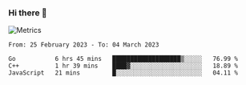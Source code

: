 ### Hi there 👋

![Metrics](https://github.com/radoapx/radoapx/blob/main/github-metrics.svg)

<!--START_SECTION:waka-->

```text
From: 25 February 2023 - To: 04 March 2023

Go           6 hrs 45 mins   ███████████████████▒░░░░░   76.99 %
C++          1 hr 39 mins    ████▓░░░░░░░░░░░░░░░░░░░░   18.89 %
JavaScript   21 mins         █░░░░░░░░░░░░░░░░░░░░░░░░   04.11 %
```

<!--END_SECTION:waka-->

<!--
**radoapx/radoapx** is a ✨ _special_ ✨ repository because its `README.md` (this file) appears on your GitHub profile.

Here are some ideas to get you started:

- 🔭 I’m currently working on ...
- 🌱 I’m currently learning ...
- 👯 I’m looking to collaborate on ...
- 🤔 I’m looking for help with ...
- 💬 Ask me about ...
- 📫 How to reach me: ...
- 😄 Pronouns: ...
- ⚡ Fun fact: ...
-->
